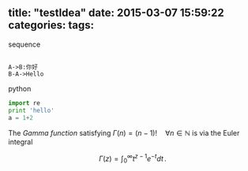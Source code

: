 title: "testIdea"
date: 2015-03-07 15:59:22
categories: 
tags: 
---

sequence
```sequence

A->B:你好
B-A->Hello

```
python
```python
import re
print 'hello'
a = 1+2
```

The *Gamma function* satisfying $\Gamma(n) = (n-1)!\quad\forall n\in\mathbb N$ is via the Euler integral

$$
\Gamma(z) = \int_0^\infty t^{z-1}e^{-t}dt\,.
$$


